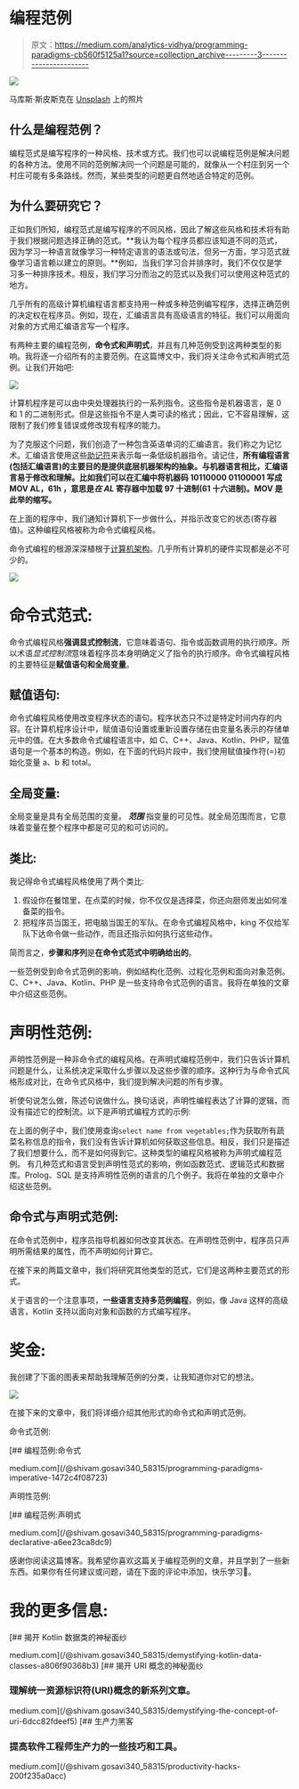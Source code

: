 # 编程范例

> 原文：<https://medium.com/analytics-vidhya/programming-paradigms-cb560f5125a1?source=collection_archive---------3----------------------->

![](img/aa9240dddda960e004ad98b3a94838e9.png)

马库斯·斯皮斯克在 [Unsplash](https://unsplash.com?utm_source=medium&utm_medium=referral) 上的照片

## 什么是编程范例？

编程范式是编写程序的一种风格、技术或方式。我们也可以说编程范例是解决问题的各种方法。使用不同的范例解决同一个问题是可能的，就像从一个村庄到另一个村庄可能有多条路线。然而，某些类型的问题更自然地适合特定的范例。

## 为什么要研究它？

正如我们所知，编程范式是编写程序的不同风格，因此了解这些风格和技术将有助于我们根据问题选择正确的范式。**我认为每个程序员都应该知道不同的范式，因为学习一种语言就像学习一种特定语言的语法或句法，但另一方面，学习范式就像学习语言赖以建立的原则。**例如，当我们学习合并排序时，我们不仅仅是学习多一种排序技术。相反，我们学习分而治之的范式以及我们可以使用这种范式的地方。

几乎所有的高级计算机编程语言都支持用一种或多种范例编写程序，选择正确范例的决定权在程序员。例如，现在，汇编语言具有高级语言的特征。我们可以用面向对象的方式用汇编语言写一个程序。

有两种主要的编程范例，**命令式和声明式**，并且有几种范例受到这两种类型的影响。我将逐一介绍所有的主要范例。在这篇博文中，我们将关注命令式和声明式范例。让我们开始吧:

![](img/e1418fb0ef39206422d6da9acd3b2023.png)

计算机程序是可以由中央处理器执行的一系列指令。这些指令是机器语言，是 0 和 1 的二进制形式。但是这些指令不是人类可读的格式；因此，它不容易理解，这限制了我们修复错误或修改现有程序的能力。

为了克服这个问题，我们创造了一种包含英语单词的汇编语言。我们称之为记忆术。汇编语言使用这些[助记符](https://en.wikipedia.org/wiki/Mnemonic)来表示每一条低级机器指令。请记住，**所有编程语言(包括汇编语言)的主要目的是提供底层机器架构的抽象。与机器语言相比，汇编语言易于修改和理解。比如我们可以在汇编中将机器码 10110000 01100001 写成 **MOV AL，61h** ，意思是*在 AL* 寄存器中加载 97 十进制(61 十六进制)。MOV 是此举的缩写。**

在上面的程序中，我们通知计算机下一步做什么，并指示改变它的状态(寄存器值)。这种编程风格被称为命令式编程风格。

命令式编程的根源深深植根于[计算机架构](https://en.wikipedia.org/wiki/Von_Neumann_architecture)。几乎所有计算机的硬件实现都是必不可少的。

![](img/a7dc14cb4c17f44c1da5506374acde5b.png)

# 命令式范式:

命令式编程风格**强调显式控制流**，它意味着语句、指令或函数调用的执行顺序。所以术语*显式控制流*意味着程序员本身明确定义了指令的执行顺序。命令式编程风格的主要特征是**赋值语句和全局变量**。

## 赋值语句:

命令式编程风格使用改变程序状态的语句。程序状态只不过是特定时间内存的内容。在计算机程序设计中，赋值语句设置或重新设置存储在由变量名表示的存储单元中的值。在大多数命令式编程语言中，如 C、C++、Java、Kotlin、PHP，赋值语句是一个基本的构造。例如，在下面的代码片段中，我们使用赋值操作符(=)初始化变量 a、b 和 total。

## 全局变量:

全局变量是具有全局范围的变量。 ***范围*** 指变量的可见性。就全局范围而言，它意味着变量在整个程序中都是可见的和可访问的。

## 类比:

我记得命令式编程风格使用了两个类比:

1.  假设你在餐馆里，在点菜的时候，你不仅仅是选择菜，你还向厨师发出如何准备菜的指令。
2.  把程序员当国王，把电脑当国王的军队。在命令式编程风格中，king 不仅给军队下达命令做一些动作，而且还指示如何执行这些动作。

简而言之，**步骤和序列**是**在命令式范式中明确给出的**。

一些范例受到命令式范例的影响，例如结构化范例、过程化范例和面向对象范例。C、C++、Java、Kotlin、PHP 是一些支持命令式范例的语言。我将在单独的文章中介绍这些范例。

# 声明性范例:

声明性范例是一种非命令式的编程风格。在声明式编程范例中，我们只告诉计算机问题是什么，让系统决定采取什么步骤以及这些步骤的顺序。这种行为与命令式风格形成对比，在命令式风格中，我们提到解决问题的所有步骤。

祈使句说怎么做，陈述句说做什么。换句话说，声明性编程表达了计算的逻辑，而没有描述它的控制流。以下是声明式编程方式的示例:

在上面的例子中，我们使用查询`select name from vegetables;`作为获取所有蔬菜名称信息的指令，我们没有告诉计算机如何获取这些信息。相反，我们只是描述了我们想要什么，而不是如何得到它。这种类型的编程风格被称为声明式编程范例。
有几种范式和语言受到声明性范式的影响，例如函数范式、逻辑范式和数据库。Prolog、SQL 是支持声明性范例的语言的几个例子。我将在单独的文章中介绍这些范例。

## 命令式与声明式范例:

在命令式范例中，程序员指导机器如何改变其状态。在声明性范例中，程序员只声明所需结果的属性，而不声明如何计算它。

在接下来的两篇文章中，我们将研究其他类型的范式，它们是这两种主要范式的形式。

关于语言的一个注意事项，**一些语言支持多范例编程**，例如，像 Java 这样的高级语言，Kotlin 支持以面向对象和函数的方式编写程序。

# 奖金:

我创建了下面的图表来帮助我理解范例的分类，让我知道你对它的想法。

![](img/398ff2e475bb4a3e73edae124550f982.png)

在接下来的文章中，我们将详细介绍其他形式的命令式和声明式范例。

命令式范例:

[](/@shivam.gosavi340_58315/programming-paradigms-imperative-1472c4f08723) [## 编程范例:命令式

medium.com](/@shivam.gosavi340_58315/programming-paradigms-imperative-1472c4f08723) 

声明性范例:

[](/@shivam.gosavi340_58315/programming-paradigms-declarative-a6ee23ca8dc9) [## 编程范例:声明式

medium.com](/@shivam.gosavi340_58315/programming-paradigms-declarative-a6ee23ca8dc9) 

感谢你阅读这篇博客。我希望你喜欢这篇关于编程范例的文章，并且学到了一些新东西。如果你有任何建议或问题，请在下面的评论中添加，快乐学习👏。

# 我的更多信息:

[](/@shivam.gosavi340_58315/demystifying-kotlin-data-classes-a806f90368b3) [## 揭开 Kotlin 数据类的神秘面纱

medium.com](/@shivam.gosavi340_58315/demystifying-kotlin-data-classes-a806f90368b3) [](/@shivam.gosavi340_58315/demystifying-the-concept-of-uri-6dcc82fdeef5) [## 揭开 URI 概念的神秘面纱

### 理解统一资源标识符(URI)概念的新系列文章。

medium.com](/@shivam.gosavi340_58315/demystifying-the-concept-of-uri-6dcc82fdeef5) [](/@shivam.gosavi340_58315/productivity-hacks-200f235a0acc) [## 生产力黑客

### 提高软件工程师生产力的一些技巧和工具。

medium.com](/@shivam.gosavi340_58315/productivity-hacks-200f235a0acc)